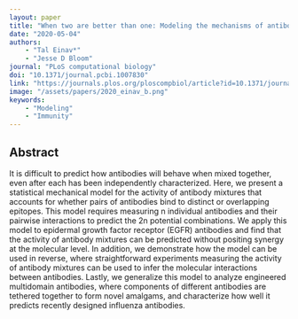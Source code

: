 ```yaml
---
layout: paper
title: "When two are better than one: Modeling the mechanisms of antibody mixtures"
date: "2020-05-04"
authors: 
    - "Tal Einav*"
    - "Jesse D Bloom"
journal: "PLoS computational biology"
doi: "10.1371/journal.pcbi.1007830"
link: "https://journals.plos.org/ploscompbiol/article?id=10.1371/journal.pcbi.1007830"
image: "/assets/papers/2020_einav_b.png"
keywords:
    - "Modeling"
    - "Immunity"
---
```


## Abstract

It is difficult to predict how antibodies will behave when mixed together, even after each has been independently characterized. Here, we present a statistical mechanical model for the activity of antibody mixtures that accounts for whether pairs of antibodies bind to distinct or overlapping epitopes. This model requires measuring n individual antibodies and their pairwise interactions to predict the 2n potential combinations. We apply this model to epidermal growth factor receptor (EGFR) antibodies and find that the activity of antibody mixtures can be predicted without positing synergy at the molecular level. In addition, we demonstrate how the model can be used in reverse, where straightforward experiments measuring the activity of antibody mixtures can be used to infer the molecular interactions between antibodies. Lastly, we generalize this model to analyze engineered multidomain antibodies, where components of different antibodies are tethered together to form novel amalgams, and characterize how well it predicts recently designed influenza antibodies.
